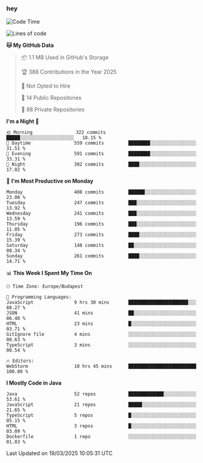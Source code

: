 ### hey

<!--START_SECTION:waka-->
![Code Time](http://img.shields.io/badge/Code%20Time-1%2C136%20hrs%206%20mins-blue)

![Lines of code](https://img.shields.io/badge/From%20Hello%20World%20I%27ve%20Written-2.6%20million%20lines%20of%20code-blue)

**🐱 My GitHub Data** 

> 📦 1.1 MB Used in GitHub's Storage 
 > 
> 🏆 388 Contributions in the Year 2025
 > 
> 🚫 Not Opted to Hire
 > 
> 📜 14 Public Repositories 
 > 
> 🔑 88 Private Repositories 
 > 
**I'm a Night 🦉** 

```text
🌞 Morning                322 commits         █████░░░░░░░░░░░░░░░░░░░░   18.15 % 
🌆 Daytime                559 commits         ████████░░░░░░░░░░░░░░░░░   31.51 % 
🌃 Evening                591 commits         ████████░░░░░░░░░░░░░░░░░   33.31 % 
🌙 Night                  302 commits         ████░░░░░░░░░░░░░░░░░░░░░   17.02 % 
```
📅 **I'm Most Productive on Monday** 

```text
Monday                   408 commits         ██████░░░░░░░░░░░░░░░░░░░   23.00 % 
Tuesday                  247 commits         ███░░░░░░░░░░░░░░░░░░░░░░   13.92 % 
Wednesday                241 commits         ███░░░░░░░░░░░░░░░░░░░░░░   13.59 % 
Thursday                 196 commits         ███░░░░░░░░░░░░░░░░░░░░░░   11.05 % 
Friday                   273 commits         ████░░░░░░░░░░░░░░░░░░░░░   15.39 % 
Saturday                 148 commits         ██░░░░░░░░░░░░░░░░░░░░░░░   08.34 % 
Sunday                   261 commits         ████░░░░░░░░░░░░░░░░░░░░░   14.71 % 
```


📊 **This Week I Spent My Time On** 

```text
🕑︎ Time Zone: Europe/Budapest

💬 Programming Languages: 
JavaScript               9 hrs 30 mins       ██████████████████████░░░   88.27 % 
JSON                     41 mins             ██░░░░░░░░░░░░░░░░░░░░░░░   06.48 % 
HTML                     23 mins             █░░░░░░░░░░░░░░░░░░░░░░░░   03.71 % 
GitIgnore file           4 mins              ░░░░░░░░░░░░░░░░░░░░░░░░░   00.63 % 
TypeScript               3 mins              ░░░░░░░░░░░░░░░░░░░░░░░░░   00.54 % 

🔥 Editors: 
WebStorm                 10 hrs 45 mins      █████████████████████████   100.00 % 
```

**I Mostly Code in Java** 

```text
Java                     52 repos            █████████████░░░░░░░░░░░░   53.61 % 
JavaScript               21 repos            █████░░░░░░░░░░░░░░░░░░░░   21.65 % 
TypeScript               5 repos             █░░░░░░░░░░░░░░░░░░░░░░░░   05.15 % 
HTML                     3 repos             █░░░░░░░░░░░░░░░░░░░░░░░░   03.09 % 
Dockerfile               1 repo              ░░░░░░░░░░░░░░░░░░░░░░░░░   01.03 % 
```




 Last Updated on 19/03/2025 10:05:31 UTC
<!--END_SECTION:waka-->
